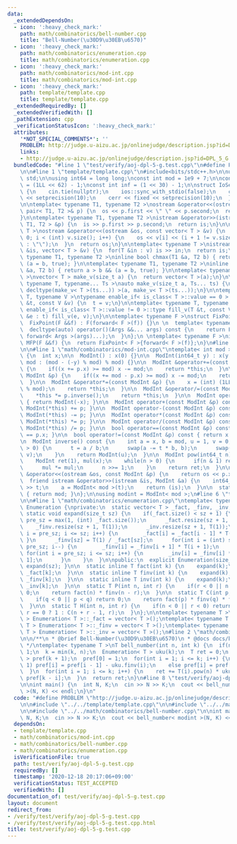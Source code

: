 ```yaml
---
data:
  _extendedDependsOn:
  - icon: ':heavy_check_mark:'
    path: math/combinatorics/bell-number.cpp
    title: "Bell-Number(\u30D9\u30EB\u6570)"
  - icon: ':heavy_check_mark:'
    path: math/combinatorics/enumeration.cpp
    title: math/combinatorics/enumeration.cpp
  - icon: ':heavy_check_mark:'
    path: math/combinatorics/mod-int.cpp
    title: math/combinatorics/mod-int.cpp
  - icon: ':heavy_check_mark:'
    path: template/template.cpp
    title: template/template.cpp
  _extendedRequiredBy: []
  _extendedVerifiedWith: []
  _pathExtension: cpp
  _verificationStatusIcon: ':heavy_check_mark:'
  attributes:
    '*NOT_SPECIAL_COMMENTS*': ''
    PROBLEM: http://judge.u-aizu.ac.jp/onlinejudge/description.jsp?id=DPL_5_G
    links:
    - http://judge.u-aizu.ac.jp/onlinejudge/description.jsp?id=DPL_5_G
  bundledCode: "#line 1 \"test/verify/aoj-dpl-5-g.test.cpp\"\n#define PROBLEM \"http://judge.u-aizu.ac.jp/onlinejudge/description.jsp?id=DPL_5_G\"\
    \n\n#line 1 \"template/template.cpp\"\n#include<bits/stdc++.h>\n\nusing namespace\
    \ std;\n\nusing int64 = long long;\nconst int mod = 1e9 + 7;\n\nconst int64 infll\
    \ = (1LL << 62) - 1;\nconst int inf = (1 << 30) - 1;\n\nstruct IoSetup {\n  IoSetup()\
    \ {\n    cin.tie(nullptr);\n    ios::sync_with_stdio(false);\n    cout << fixed\
    \ << setprecision(10);\n    cerr << fixed << setprecision(10);\n  }\n} iosetup;\n\
    \n\ntemplate< typename T1, typename T2 >\nostream &operator<<(ostream &os, const\
    \ pair< T1, T2 >& p) {\n  os << p.first << \" \" << p.second;\n  return os;\n\
    }\n\ntemplate< typename T1, typename T2 >\nistream &operator>>(istream &is, pair<\
    \ T1, T2 > &p) {\n  is >> p.first >> p.second;\n  return is;\n}\n\ntemplate< typename\
    \ T >\nostream &operator<<(ostream &os, const vector< T > &v) {\n  for(int i =\
    \ 0; i < (int) v.size(); i++) {\n    os << v[i] << (i + 1 != v.size() ? \" \"\
    \ : \"\");\n  }\n  return os;\n}\n\ntemplate< typename T >\nistream &operator>>(istream\
    \ &is, vector< T > &v) {\n  for(T &in : v) is >> in;\n  return is;\n}\n\ntemplate<\
    \ typename T1, typename T2 >\ninline bool chmax(T1 &a, T2 b) { return a < b &&\
    \ (a = b, true); }\n\ntemplate< typename T1, typename T2 >\ninline bool chmin(T1\
    \ &a, T2 b) { return a > b && (a = b, true); }\n\ntemplate< typename T = int64\
    \ >\nvector< T > make_v(size_t a) {\n  return vector< T >(a);\n}\n\ntemplate<\
    \ typename T, typename... Ts >\nauto make_v(size_t a, Ts... ts) {\n  return vector<\
    \ decltype(make_v< T >(ts...)) >(a, make_v< T >(ts...));\n}\n\ntemplate< typename\
    \ T, typename V >\ntypename enable_if< is_class< T >::value == 0 >::type fill_v(T\
    \ &t, const V &v) {\n  t = v;\n}\n\ntemplate< typename T, typename V >\ntypename\
    \ enable_if< is_class< T >::value != 0 >::type fill_v(T &t, const V &v) {\n  for(auto\
    \ &e : t) fill_v(e, v);\n}\n\ntemplate< typename F >\nstruct FixPoint : F {\n\
    \  FixPoint(F &&f) : F(forward< F >(f)) {}\n \n  template< typename... Args >\n\
    \  decltype(auto) operator()(Args &&... args) const {\n    return F::operator()(*this,\
    \ forward< Args >(args)...);\n  }\n};\n \ntemplate< typename F >\ninline decltype(auto)\
    \ MFP(F &&f) {\n  return FixPoint< F >{forward< F >(f)};\n}\n#line 4 \"test/verify/aoj-dpl-5-g.test.cpp\"\
    \n\n#line 1 \"math/combinatorics/mod-int.cpp\"\ntemplate< int mod >\nstruct ModInt\
    \ {\n  int x;\n\n  ModInt() : x(0) {}\n\n  ModInt(int64_t y) : x(y >= 0 ? y %\
    \ mod : (mod - (-y) % mod) % mod) {}\n\n  ModInt &operator+=(const ModInt &p)\
    \ {\n    if((x += p.x) >= mod) x -= mod;\n    return *this;\n  }\n\n  ModInt &operator-=(const\
    \ ModInt &p) {\n    if((x += mod - p.x) >= mod) x -= mod;\n    return *this;\n\
    \  }\n\n  ModInt &operator*=(const ModInt &p) {\n    x = (int) (1LL * x * p.x\
    \ % mod);\n    return *this;\n  }\n\n  ModInt &operator/=(const ModInt &p) {\n\
    \    *this *= p.inverse();\n    return *this;\n  }\n\n  ModInt operator-() const\
    \ { return ModInt(-x); }\n\n  ModInt operator+(const ModInt &p) const { return\
    \ ModInt(*this) += p; }\n\n  ModInt operator-(const ModInt &p) const { return\
    \ ModInt(*this) -= p; }\n\n  ModInt operator*(const ModInt &p) const { return\
    \ ModInt(*this) *= p; }\n\n  ModInt operator/(const ModInt &p) const { return\
    \ ModInt(*this) /= p; }\n\n  bool operator==(const ModInt &p) const { return x\
    \ == p.x; }\n\n  bool operator!=(const ModInt &p) const { return x != p.x; }\n\
    \n  ModInt inverse() const {\n    int a = x, b = mod, u = 1, v = 0, t;\n    while(b\
    \ > 0) {\n      t = a / b;\n      swap(a -= t * b, b);\n      swap(u -= t * v,\
    \ v);\n    }\n    return ModInt(u);\n  }\n\n  ModInt pow(int64_t n) const {\n\
    \    ModInt ret(1), mul(x);\n    while(n > 0) {\n      if(n & 1) ret *= mul;\n\
    \      mul *= mul;\n      n >>= 1;\n    }\n    return ret;\n  }\n\n  friend ostream\
    \ &operator<<(ostream &os, const ModInt &p) {\n    return os << p.x;\n  }\n\n\
    \  friend istream &operator>>(istream &is, ModInt &a) {\n    int64_t t;\n    is\
    \ >> t;\n    a = ModInt< mod >(t);\n    return (is);\n  }\n\n  static int get_mod()\
    \ { return mod; }\n};\n\nusing modint = ModInt< mod >;\n#line 6 \"test/verify/aoj-dpl-5-g.test.cpp\"\
    \n\n#line 1 \"math/combinatorics/enumeration.cpp\"\ntemplate< typename T >\nstruct\
    \ Enumeration {\nprivate:\n  static vector< T > _fact, _finv, _inv;\n\n  inline\
    \ static void expand(size_t sz) {\n    if(_fact.size() < sz + 1) {\n      int\
    \ pre_sz = max(1, (int) _fact.size());\n      _fact.resize(sz + 1, T(1));\n  \
    \    _finv.resize(sz + 1, T(1));\n      _inv.resize(sz + 1, T(1));\n      for(int\
    \ i = pre_sz; i <= sz; i++) {\n        _fact[i] = _fact[i - 1] * T(i);\n     \
    \ }\n      _finv[sz] = T(1) / _fact[sz];\n      for(int i = (int) sz - 1; i >=\
    \ pre_sz; i--) {\n        _finv[i] = _finv[i + 1] * T(i + 1);\n      }\n     \
    \ for(int i = pre_sz; i <= sz; i++) {\n        _inv[i] = _finv[i] * _fact[i -\
    \ 1];\n      }\n    }\n  }\n\npublic:\n  explicit Enumeration(size_t sz = 0) {\
    \ expand(sz); }\n\n  static inline T fact(int k) {\n    expand(k);\n    return\
    \ _fact[k];\n  }\n\n  static inline T finv(int k) {\n    expand(k);\n    return\
    \ _finv[k];\n  }\n\n  static inline T inv(int k) {\n    expand(k);\n    return\
    \ _inv[k];\n  }\n\n  static T P(int n, int r) {\n    if(r < 0 || n < r) return\
    \ 0;\n    return fact(n) * finv(n - r);\n  }\n\n  static T C(int p, int q) {\n\
    \    if(q < 0 || p < q) return 0;\n    return fact(p) * finv(q) * finv(p - q);\n\
    \  }\n\n  static T H(int n, int r) {\n    if(n < 0 || r < 0) return 0;\n    return\
    \ r == 0 ? 1 : C(n + r - 1, r);\n  }\n};\n\ntemplate< typename T >\nvector< T\
    \ > Enumeration< T >::_fact = vector< T >();\ntemplate< typename T >\nvector<\
    \ T > Enumeration< T >::_finv = vector< T >();\ntemplate< typename T >\nvector<\
    \ T > Enumeration< T >::_inv = vector< T >();\n#line 2 \"math/combinatorics/bell-number.cpp\"\
    \n\n/**\n * @brief Bell-Number(\u30D9\u30EB\u6570)\n * @docs docs/bell-number.md\n\
    \ */\ntemplate< typename T >\nT bell_number(int n, int k) {\n  if(n == 0) return\
    \ 1;\n  k = min(k, n);\n  Enumeration< T > uku(k);\n  T ret = 0;\n  vector< T\
    \ > pref(k + 1);\n  pref[0] = 1;\n  for(int i = 1; i <= k; i++) {\n    if(i &\
    \ 1) pref[i] = pref[i - 1] - uku.finv(i);\n    else pref[i] = pref[i - 1] + uku.finv(i);\n\
    \  }\n  for(int i = 1; i <= k; i++) {\n    ret += T(i).pow(n) * uku.finv(i) *\
    \ pref[k - i];\n  }\n  return ret;\n}\n#line 8 \"test/verify/aoj-dpl-5-g.test.cpp\"\
    \n\nint main() {\n  int N, K;\n  cin >> N >> K;\n  cout << bell_number< modint\
    \ >(N, K) << endl;\n}\n"
  code: "#define PROBLEM \"http://judge.u-aizu.ac.jp/onlinejudge/description.jsp?id=DPL_5_G\"\
    \n\n#include \"../../template/template.cpp\"\n\n#include \"../../math/combinatorics/mod-int.cpp\"\
    \n\n#include \"../../math/combinatorics/bell-number.cpp\"\n\nint main() {\n  int\
    \ N, K;\n  cin >> N >> K;\n  cout << bell_number< modint >(N, K) << endl;\n}\n"
  dependsOn:
  - template/template.cpp
  - math/combinatorics/mod-int.cpp
  - math/combinatorics/bell-number.cpp
  - math/combinatorics/enumeration.cpp
  isVerificationFile: true
  path: test/verify/aoj-dpl-5-g.test.cpp
  requiredBy: []
  timestamp: '2020-12-18 20:17:06+09:00'
  verificationStatus: TEST_ACCEPTED
  verifiedWith: []
documentation_of: test/verify/aoj-dpl-5-g.test.cpp
layout: document
redirect_from:
- /verify/test/verify/aoj-dpl-5-g.test.cpp
- /verify/test/verify/aoj-dpl-5-g.test.cpp.html
title: test/verify/aoj-dpl-5-g.test.cpp
---
```

